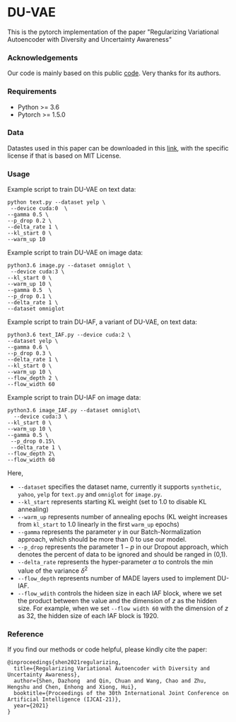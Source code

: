 # DU-VAE
This is the pytorch implementation of the paper "Regularizing Variational Autoencoder with Diversity and Uncertainty Awareness"

### Acknowledgements
Our code is mainly based on this public [code](https://github.com/jxhe/vae-lagging-encoder). 
Very thanks for its authors.

### Requirements
* Python >= 3.6
* Pytorch >= 1.5.0


### Data
Datastes used in this paper can be downloaded in this [link](https://drive.google.com/drive/folders/13sMpOJLFkROPxaIBKl8NUSOEvQjUQyq_?usp=sharing), with the specific license if that is based on MIT License. 
### Usage
Example script to train DU-VAE on text data:
```angular2
python text.py --dataset yelp \
 --device cuda:0  \
--gamma 0.5 \
--p_drop 0.2 \
--delta_rate 1 \
--kl_start 0 \
--warm_up 10
```
Example script to train DU-VAE on image data:
```angular2
python3.6 image.py --dataset omniglot \
 --device cuda:3 \
--kl_start 0 \
--warm_up 10 \
--gamma 0.5  \
--p_drop 0.1 \
--delta_rate 1 \
--dataset omniglot
```
Example script to train DU-IAF, a variant of DU-VAE,  on text data:
```angular2
python3.6 text_IAF.py --device cuda:2 \
--dataset yelp \
--gamma 0.6 \
--p_drop 0.3 \
--delta_rate 1 \
--kl_start 0 \
--warm_up 10 \
--flow_depth 2 \
--flow_width 60
```
Example script to train DU-IAF on image data:
```angular2
python3.6 image_IAF.py --dataset omniglot\
  --device cuda:3 \
--kl_start 0 \
--warm_up 10 \
--gamma 0.5 \
 --p_drop 0.15\
 --delta_rate 1 \
--flow_depth 2\
--flow_width 60 
```
Here,
* `--dataset` specifies the dataset name, currently it supports `synthetic`, `yahoo`, `yelp` for `text.py` and `omniglot` for `image.py`.
* `--kl_start` represents starting KL weight (set to 1.0 to disable KL annealing)
* `--warm_up` represents number of annealing epochs (KL weight increases from `kl_start` to 1.0 linearly in the first `warm_up` epochs)
* `--gamma` represents the parameter $\gamma$ in our Batch-Normalization approach, which should be more than 0 to use our model.
* `--p_drop` represents the parameter $1-p$ in our Dropout approach, which denotes the percent of data to be ignored and should be ranged in (0,1).
* `--delta_rate` represents the hyper-parameter $\alpha$ to controls the min value of the variance $\delta^2$
* `--flow_depth` represents number of MADE layers used to implement DU-IAF.
* `--flow_wdith` controls the hideen size in each IAF block, where we set the product between the value and the dimension of $z$ as the hidden size. 
For example, when we set `--flow width 60` with the dimension of $z$ as 32, the hidden size of each IAF block is 1920. 

### Reference
If you find our methods or code helpful, please kindly cite the paper: 
```angular2
@inproceedings{shen2021regularizing,
  title={Regularizing Variational Autoencoder with Diversity and Uncertainty Awareness},
  author={Shen, Dazhong  and Qin, Chuan and Wang, Chao and Zhu, Hengshu and Chen, Enhong and Xiong, Hui},
  booktitle={Proceedings of the 30th International Joint Conference on Artificial Intelligence (IJCAI-21)},
  year={2021}
}
``` 